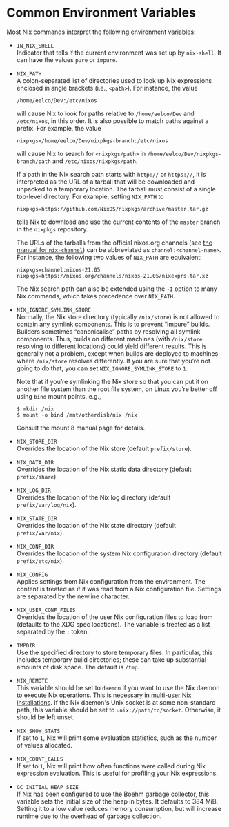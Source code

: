 # Common Environment Variables

Most Nix commands interpret the following environment variables:

  - `IN_NIX_SHELL`\
    Indicator that tells if the current environment was set up by
    `nix-shell`. It can have the values `pure` or `impure`.

  - `NIX_PATH`\
    A colon-separated list of directories used to look up Nix
    expressions enclosed in angle brackets (i.e., `<path>`). For
    instance, the value

        /home/eelco/Dev:/etc/nixos

    will cause Nix to look for paths relative to `/home/eelco/Dev` and
    `/etc/nixos`, in this order. It is also possible to match paths
    against a prefix. For example, the value

        nixpkgs=/home/eelco/Dev/nixpkgs-branch:/etc/nixos

    will cause Nix to search for `<nixpkgs/path>` in
    `/home/eelco/Dev/nixpkgs-branch/path` and `/etc/nixos/nixpkgs/path`.

    If a path in the Nix search path starts with `http://` or
    `https://`, it is interpreted as the URL of a tarball that will be
    downloaded and unpacked to a temporary location. The tarball must
    consist of a single top-level directory. For example, setting
    `NIX_PATH` to

        nixpkgs=https://github.com/NixOS/nixpkgs/archive/master.tar.gz

    tells Nix to download and use the current contents of the
    `master` branch in the `nixpkgs` repository.

    The URLs of the tarballs from the official nixos.org channels (see
    [the manual for `nix-channel`](nix-channel.md)) can be abbreviated
    as `channel:<channel-name>`.  For instance, the following two
    values of `NIX_PATH` are equivalent:

        nixpkgs=channel:nixos-21.05
        nixpkgs=https://nixos.org/channels/nixos-21.05/nixexprs.tar.xz

    The Nix search path can also be extended using the `-I` option to
    many Nix commands, which takes precedence over `NIX_PATH`.

  - `NIX_IGNORE_SYMLINK_STORE`\
    Normally, the Nix store directory (typically `/nix/store`) is not
    allowed to contain any symlink components. This is to prevent
    “impure” builds. Builders sometimes “canonicalise” paths by
    resolving all symlink components. Thus, builds on different machines
    (with `/nix/store` resolving to different locations) could yield
    different results. This is generally not a problem, except when
    builds are deployed to machines where `/nix/store` resolves
    differently. If you are sure that you’re not going to do that, you
    can set `NIX_IGNORE_SYMLINK_STORE` to `1`.

    Note that if you’re symlinking the Nix store so that you can put it
    on another file system than the root file system, on Linux you’re
    better off using `bind` mount points, e.g.,

    ```console
    $ mkdir /nix
    $ mount -o bind /mnt/otherdisk/nix /nix
    ```

    Consult the mount 8 manual page for details.

  - `NIX_STORE_DIR`\
    Overrides the location of the Nix store (default `prefix/store`).

  - `NIX_DATA_DIR`\
    Overrides the location of the Nix static data directory (default
    `prefix/share`).

  - `NIX_LOG_DIR`\
    Overrides the location of the Nix log directory (default
    `prefix/var/log/nix`).

  - `NIX_STATE_DIR`\
    Overrides the location of the Nix state directory (default
    `prefix/var/nix`).

  - `NIX_CONF_DIR`\
    Overrides the location of the system Nix configuration directory
    (default `prefix/etc/nix`).

  - `NIX_CONFIG`\
    Applies settings from Nix configuration from the environment.
    The content is treated as if it was read from a Nix configuration file.
    Settings are separated by the newline character.

  - `NIX_USER_CONF_FILES`\
    Overrides the location of the user Nix configuration files to load
    from (defaults to the XDG spec locations). The variable is treated
    as a list separated by the `:` token.

  - `TMPDIR`\
    Use the specified directory to store temporary files. In particular,
    this includes temporary build directories; these can take up
    substantial amounts of disk space. The default is `/tmp`.

  - `NIX_REMOTE`\
    This variable should be set to `daemon` if you want to use the Nix
    daemon to execute Nix operations. This is necessary in [multi-user
    Nix installations](../installation/multi-user.md). If the Nix
    daemon's Unix socket is at some non-standard path, this variable
    should be set to `unix://path/to/socket`. Otherwise, it should be
    left unset.

  - `NIX_SHOW_STATS`\
    If set to `1`, Nix will print some evaluation statistics, such as
    the number of values allocated.

  - `NIX_COUNT_CALLS`\
    If set to `1`, Nix will print how often functions were called during
    Nix expression evaluation. This is useful for profiling your Nix
    expressions.

  - `GC_INITIAL_HEAP_SIZE`\
    If Nix has been configured to use the Boehm garbage collector, this
    variable sets the initial size of the heap in bytes. It defaults to
    384 MiB. Setting it to a low value reduces memory consumption, but
    will increase runtime due to the overhead of garbage collection.

